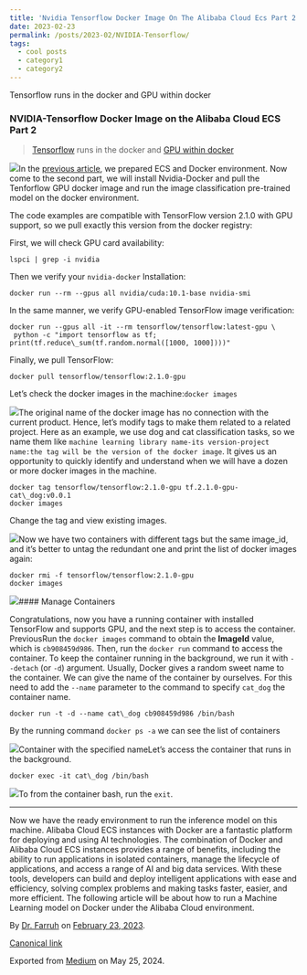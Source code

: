 ```yaml
---
title: 'Nvidia Tensorflow Docker Image On The Alibaba Cloud Ecs Part 2'
date: 2023-02-23
permalink: /posts/2023-02/NVIDIA-Tensorflow/
tags:
  - cool posts
  - category1
  - category2
---
```


Tensorflow runs in the docker and GPU within docker


### NVIDIA-Tensorflow Docker Image on the Alibaba Cloud ECS Part 2


> [Tensorflow](https://www.tensorflow.org/install/docker) runs in the docker and [GPU within docker](https://github.com/NVIDIA/nvidia-docker)

[![](https://cdn-images-1.medium.com/max/800/0*NXSo1W5r58qhbD8Y.png)](https://www.alibabacloud.com/blog/power-up-your-journey-to-cloud-with-alibaba-cloud-elastic-compute-service-ecs_595455)In the [previous article](https://medium.com/@k-farruh/prepare-gpu-container-environment-on-alibaba-cloud-ecs-instance-1f16aef0654b), we prepared ECS and Docker environment. Now come to the second part, we will install Nvidia-Docker and pull the Tenforflow GPU docker image and run the image classification pre-trained model on the docker environment.

The code examples are compatible with TensorFlow version 2.1.0 with GPU support, so we pull exactly this version from the docker registry:

First, we will check GPU card availability:


```
lspci | grep -i nvidia
```
Then we verify your `nvidia-docker` Installation:


```
docker run --rm --gpus all nvidia/cuda:10.1-base nvidia-smi
```
In the same manner, we verify GPU-enabled TensorFlow image verification:


```
docker run --gpus all -it --rm tensorflow/tensorflow:latest-gpu \  
 python -c "import tensorflow as tf; print(tf.reduce\_sum(tf.random.normal([1000, 1000])))"
```
Finally, we pull TensorFlow:


```
docker pull tensorflow/tensorflow:2.1.0-gpu
```
Let’s check the docker images in the machine:`docker images`

![](https://cdn-images-1.medium.com/max/800/1*2G4DaiD7LtYtyeuIHqZ5-A.png)The original name of the docker image has no connection with the current product. Hence, let’s modify tags to make them related to a related project. Here as an example, we use dog and cat classification tasks, so we name them like `machine learning library name-its version-project name:the tag will be the version of the docker image`. It gives us an opportunity to quickly identify and understand when we will have a dozen or more docker images in the machine.


```
docker tag tensorflow/tensorflow:2.1.0-gpu tf.2.1.0-gpu-cat\_dog:v0.0.1  
docker images
```
Change the tag and view existing images.

![](https://cdn-images-1.medium.com/max/800/1*9L04ZvTX6aaPLW8NcbCu2A.png)Now we have two containers with different tags but the same image\_id, and it’s better to untag the redundant one and print the list of docker images again:


```
docker rmi -f tensorflow/tensorflow:2.1.0-gpu  
docker images
```
![](https://cdn-images-1.medium.com/max/800/1*osARAkAN4sSzB5aqysmAZQ.png)#### Manage Containers

Congratulations, now you have a running container with installed TensorFlow and supports GPU, and the next step is to access the container. PreviousRun the `docker images` command to obtain the **ImageId** value, which is `cb908459d986`. Then, run the `docker run` command to access the container. To keep the container running in the background, we run it with `--detach` (or `-d`) argument. Usually, Docker gives a random sweet name to the container. We can give the name of the container by ourselves. For this need to add the `--name` parameter to the command to specify `cat_dog` the container name.


```
docker run -t -d --name cat\_dog cb908459d986 /bin/bash
```
By the running command `docker ps -a` we can see the list of containers

![](https://cdn-images-1.medium.com/max/800/1*uEPVsPYuN1Lm_I59cUVIrQ.png)Container with the specified nameLet’s access the container that runs in the background.


```
docker exec -it cat\_dog /bin/bash
```
![](https://cdn-images-1.medium.com/max/800/1*q78lpXHYvcHzQSBnY4GvXQ.png)To from the container bash, run the `exit`.



---

Now we have the ready environment to run the inference model on this machine. Alibaba Cloud ECS instances with Docker are a fantastic platform for deploying and using AI technologies. The combination of Docker and Alibaba Cloud ECS instances provides a range of benefits, including the ability to run applications in isolated containers, manage the lifecycle of applications, and access a range of AI and big data services. With these tools, developers can build and deploy intelligent applications with ease and efficiency, solving complex problems and making tasks faster, easier, and more efficient. The following article will be about how to run a Machine Learning model on Docker under the Alibaba Cloud environment.



By [Dr. Farruh](https://medium.com/@k-farruh) on [February 23, 2023](https://medium.com/p/b3476c19493c).

[Canonical link](https://medium.com/@k-farruh/nvidia-tensorflow-docker-image-on-the-alibaba-cloud-ecs-part-2-b3476c19493c)

Exported from [Medium](https://medium.com) on May 25, 2024.

